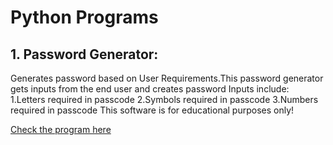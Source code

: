 # Python Programs
## 1. Password Generator:
  Generates password based on User Requirements.This password generator gets inputs from the end user and creates password Inputs include: 1.Letters required in passcode 2.Symbols   required in passcode 3.Numbers required in passcode This software is for educational purposes only! 
  
  [Check the program here](https://replit.com/@cloveCodes/password-generator-start)
